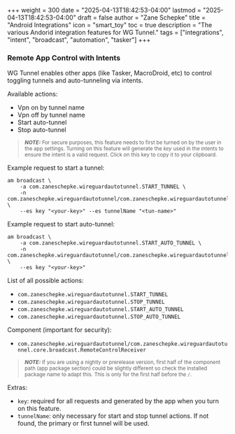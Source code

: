 +++
weight = 300
date = "2025-04-13T18:42:53-04:00"
lastmod = "2025-04-13T18:42:53-04:00"
draft = false
author = "Zane Schepke"
title = "Android Integrations"
icon = "smart_toy"
toc = true
description = "The various Andorid integration features for WG Tunnel."
tags = ["integrations", "intent", "broadcast", "automation", "tasker"]
+++

### Remote App Control with Intents

WG Tunnel enables other apps (like Tasker, MacroDroid, etc) to control toggling tunnels and auto-tunneling via intents.

Available actions:
- Vpn on by tunnel name
- Vpn off by tunnel name
- Start auto-tunnel
- Stop auto-tunnel

> <small> **_NOTE:_**  For secure purposes, this feature needs to first be turned on by the user in the app settings. Turning on this feature
> will generate the *key* used in the intents to ensure the intent is a valid request. Click on this key to copy it to your clipboard. </small>

Example request to start a tunnel:
```shell
am broadcast \                                               
    -a com.zaneschepke.wireguardautotunnel.START_TUNNEL \
    -n com.zaneschepke.wireguardautotunnel/com.zaneschepke.wireguardautotunnel.core.broadcast.RemoteControlReceiver \
    --es key "<your-key>" --es tunnelName "<tun-name>"
```
Example request to start auto-tunnel:
```shell
am broadcast \                                               
    -a com.zaneschepke.wireguardautotunnel.START_AUTO_TUNNEL \
    -n com.zaneschepke.wireguardautotunnel/com.zaneschepke.wireguardautotunnel.core.broadcast.RemoteControlReceiver \
    --es key "<your-key>"
```

List of all possible actions:
- `com.zaneschepke.wireguardautotunnel.START_TUNNEL`
- `com.zaneschepke.wireguardautotunnel.STOP_TUNNEL`
- `com.zaneschepke.wireguardautotunnel.START_AUTO_TUNNEL`
- `com.zaneschepke.wireguardautotunnel.STOP_AUTO_TUNNEL`

Component (important for security):
- `com.zaneschepke.wireguardautotunnel/com.zaneschepke.wireguardautotunnel.core.broadcast.RemoteControlReceiver`

> <small> **_NOTE:_** If you are using a nightly or prerelease version, first half of the component path (app package section)
> could be slightly different so check the installed package name to adapt this. This is only for the first half before the `/`.  </small>

Extras:
- `key`: required for all requests and generated by the app when you turn on this feature.
- `tunnelName`: only necessary for start and stop tunnel actions. If not found, the primary or first tunnel will be used.
